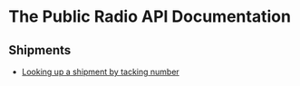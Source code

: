 # The Public Radio API Documentation

## Shipments

* [Looking up a shipment by tacking number](shipments/looking_up_a_shipment_by_tacking_number.markdown)

